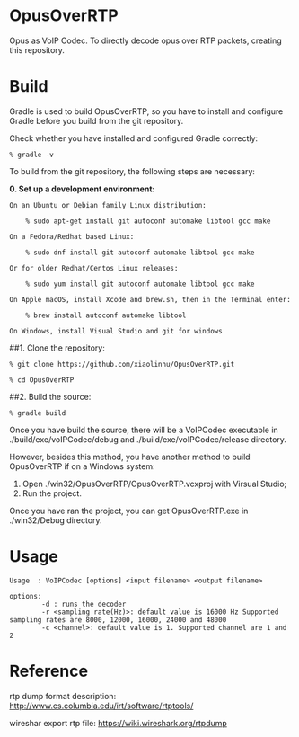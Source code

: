 # OpusOverRTP
Opus as VoIP Codec. To directly decode opus over RTP packets, creating this repository.

# Build
Gradle is used to build OpusOverRTP, so you have to install and configure Gradle before you build from the git repository.

Check whether you have installed and configured Gradle correctly:

    % gradle -v

To build from the git repository, the following steps are necessary:

**0. Set up a development environment:**

    On an Ubuntu or Debian family Linux distribution:

        % sudo apt-get install git autoconf automake libtool gcc make

    On a Fedora/Redhat based Linux:

        % sudo dnf install git autoconf automake libtool gcc make

    Or for older Redhat/Centos Linux releases:

        % sudo yum install git autoconf automake libtool gcc make

    On Apple macOS, install Xcode and brew.sh, then in the Terminal enter:

        % brew install autoconf automake libtool
        
    On Windows, install Visual Studio and git for windows

##1. Clone the repository:

    % git clone https://github.com/xiaolinhu/OpusOverRTP.git
    
    % cd OpusOverRTP

##2. Build the source:

    % gradle build

Once you have build the source, there will be a VoIPCodec executable in ./build/exe/voIPCodec/debug and ./build/exe/voIPCodec/release directory.

However, besides this method, you have another method to build OpusOverRTP if on a Windows system:

1. Open ./win32/OpusOverRTP/OpusOverRTP.vcxproj with Virsual Studio;
2. Run the project.

Once you have ran the project, you can get OpusOverRTP.exe in ./win32/Debug directory.

# Usage
```
Usage  : VoIPCodec [options] <input filename> <output filename>

options:
        -d : runs the decoder
        -r <sampling rate(Hz)>: default value is 16000 Hz Supported sampling rates are 8000, 12000, 16000, 24000 and 48000
        -c <channel>: default value is 1. Supported channel are 1 and 2
```

# Reference
rtp dump format description:
http://www.cs.columbia.edu/irt/software/rtptools/

wireshar export rtp file:
https://wiki.wireshark.org/rtpdump